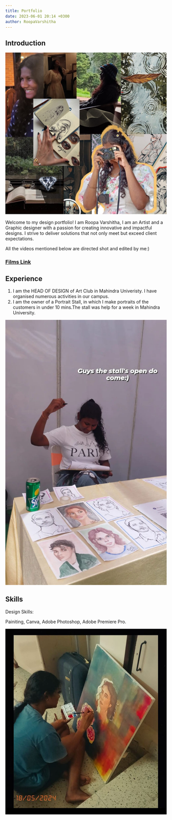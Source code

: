 ```yaml
---
title: Portfolio
date: 2023-06-01 20:14 +0300
author: RoopaVarshitha
---
```


## Introduction

![MEE](/assets/Roopa.jpg)

Welcome to my design portfolio! I am Roopa Varshitha, 
I am an Artist and a Graphic designer with a passion for creating innovative and impactful designs. I strive to deliver solutions that not only meet but exceed client expectations.

All the videos mentioned below are directed shot and edited by me:)
### [Films Link](https://drive.google.com/drive/folders/13GYXPDeWkVUJTwuvdAFXymTnL1j9ugJ9)

## Experience

1. I am the HEAD OF DESIGN of Art Club in Mahindra Univeristy. I have organised numerous activities in our campus.
2. I am the owner of a Portrait Stall, in which I make portraits of the customers in under 10 mins.The stall was help for a week in Mahindra University.

![My stall](/assets/stall.jpg)

## Skills

Design Skills:

Painiting, Canva, Adobe Photoshop, Adobe Premiere Pro.  

![My Art](assets/paint.jpg)





